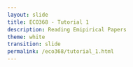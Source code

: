 ```yaml
---
layout: slide
title: ECO368 - Tutorial 1
description: Reading Emipirical Papers
theme: white
transition: slide
permalink: /eco368/tutorial_1.html
---
```

<section data-markdown data-separator="^\r?\n----\r?\n" data-separator-vertical="^\r?\n--\r?\n">
<script type="text/template">



## How to Read Economics Papers
### ECO368 - Tutorial 1
<br></br>


# ![U of T Logo](u_of_t_crest.svg)


##### [Dario Toman](https://dariotoman.com/)
###### dario.toman@mail.utoronto.ca

----
<center>

# ![Guernica](img/guernica.jpg)

</center>
----

- A layman can identify that the images you've just seen are important. 
- An **art historian** can tell you much more:
    - The artist
    - The movement/style
    - The inspiration/influences of the artist
    - The techniques used
    - The symbolism
    - Who was inspired by it
    - Why we should care!

----

- A fundamental part of your your training as an economist is understanding 

----

### The Big Questions

- Who wrote the paper?
- What question are they trying to answer?
- Why are they asking the question?
- How are they trying to answer it?
- What are their results?
- Do you believe the results?
 

----

maybe??



</script>
</section>